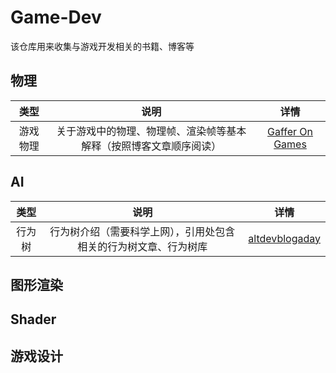 # Game-Dev
该仓库用来收集与游戏开发相关的书籍、博客等

## 物理

|   类型   |                             说明                             |                             详情                             |
| :------: | :----------------------------------------------------------: | :----------------------------------------------------------: |
| 游戏物理 | 关于游戏中的物理、物理帧、渲染帧等基本解释（按照博客文章顺序阅读） | [Gaffer On Games](https://gafferongames.com/post/integration_basics/) |

## AI

|  类型  |                             说明                             |                             详情                             |
| :----: | :----------------------------------------------------------: | :----------------------------------------------------------: |
| 行为树 | 行为树介绍（需要科学上网），引用处包含相关的行为树文章、行为树库 | [altdevblogaday](http://web.archive.org/web/20140402204854/http://www.altdevblogaday.com/2011/02/24/introduction-to-behavior-trees/) |

## 图形渲染



## Shader



## 游戏设计

